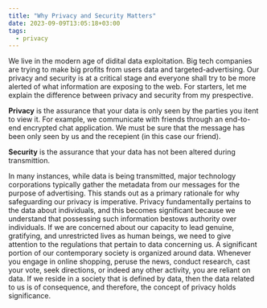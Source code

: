```yaml
---
title: "Why Privacy and Security Matters"
date: 2023-09-09T13:05:18+03:00
tags:
  - privacy
---
```


We live in the modern age of didital data exploitation. Big tech companies are trying to make big profits from users data and targeted-advertising. Our privacy and security is at a critical stage and everyone shall try to be more alerted of what information are exposing to the web. For starters, let me explain the difference between privacy and security from my prespective.

<strong>Privacy</strong> is the assurance that your data is only seen by the parties you itent to view it. For example, we communicate with friends through an end-to-end encrypted  chat application. We must be sure that the message has been only seen by us and the recepient (in this case our friend).

<strong>Security</strong> is the assurance that your data has not been altered during transmittion.

In many instances, while data is being transmitted, major technology corporations typically gather the metadata from our messages for the purpose of advertising. This stands out as a primary rationale for why safeguarding our privacy is imperative. Privacy fundamentally pertains to the data about individuals, and this becomes significant because we understand that possessing such information bestows authority over individuals. If we are concerned about our capacity to lead genuine, gratifying, and unrestricted lives as human beings, we need to give attention to the regulations that pertain to data concerning us. A significant portion of our contemporary society is organized around data. Whenever you engage in online shopping, peruse the news, conduct research, cast your vote, seek directions, or indeed any other activity, you are reliant on data. If we reside in a society that is defined by data, then the data related to us is of consequence, and therefore, the concept of privacy holds significance.